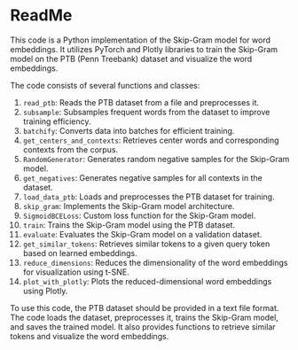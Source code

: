 # ReadMe

This code is a Python implementation of the Skip-Gram model for word embeddings. It utilizes PyTorch and Plotly libraries to train the Skip-Gram model on the PTB (Penn Treebank) dataset and visualize the word embeddings.

The code consists of several functions and classes:

1. `read_ptb`: Reads the PTB dataset from a file and preprocesses it.
2. `subsample`: Subsamples frequent words from the dataset to improve training efficiency.
3. `batchify`: Converts data into batches for efficient training.
4. `get_centers_and_contexts`: Retrieves center words and corresponding contexts from the corpus.
5. `RandomGenerator`: Generates random negative samples for the Skip-Gram model.
6. `get_negatives`: Generates negative samples for all contexts in the dataset.
7. `load_data_ptb`: Loads and preprocesses the PTB dataset for training.
8. `skip_gram`: Implements the Skip-Gram model architecture.
9. `SigmoidBCELoss`: Custom loss function for the Skip-Gram model.
10. `train`: Trains the Skip-Gram model using the PTB dataset.
11. `evaluate`: Evaluates the Skip-Gram model on a validation dataset.
12. `get_similar_tokens`: Retrieves similar tokens to a given query token based on learned embeddings.
13. `reduce_dimensions`: Reduces the dimensionality of the word embeddings for visualization using t-SNE.
14. `plot_with_plotly`: Plots the reduced-dimensional word embeddings using Plotly.

To use this code, the PTB dataset should be provided in a text file format. The code loads the dataset, preprocesses it, trains the Skip-Gram model, and saves the trained model. It also provides functions to retrieve similar tokens and visualize the word embeddings.